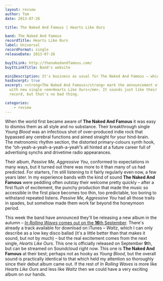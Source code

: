 ```yaml
---
layout: review
author: Tom
date: 2013-07-26

title: The Naked And Famous | Hearts Like Ours

band: The Naked And Famous
recordTitle: Hearts Like Ours
label: Universal
recordFormat: single
releaseDate: 2013-07-26

buyItLink: http://thenakedandfamous.com/
buyItLinkTitle: Band's website

miniDescription: It's business as usual for The Naked And Famous – which is good news for this reviewer. 
hasExcerpt: true
excerpt: <strong>The Naked And Famous</strong> mark the announcement of a new album
  with new single <em>Hearts Like Ours</em>. It sounds just like their last
  record, but that's no bad thing.

categories:
	- review
---
```


When the world first became aware of **The Naked And Famous** it was easy to dismiss them as all style and no substance. Their breakthrough single *Young Blood* was an infectious shot of over-produced indie rock that bypassed any cerebral functions and aimed straight for your hind-brain. The metronomic rhythm section, the distorted primary-colours synth hook, the “oh-yeah-a-yeah-a-yeah-a-yeah”s all hinted at a future career full of advertising synchs and drivetime radio appearances.

Their album, *Passive Me, Aggressive You*, conformed to expectations in many ways, but it turned out there was more to it than many of us had predicted. For starters, I'm still listening to it fairly regularly even now, a few years later. In my experience bands with the kind of sound **The Naked And Famous** were peddling often outstay their welcome pretty quickly – after a first flush of excitement, the punchy production that made the music so accessible in the first place becomes too thin, too predictable, too boring to withstand repeated listens. *Passive Me, Aggressive You* had all those traits in spades, but somehow made them work far beyond the honeymoon period.

This week the band have announced they'll be releasing a new album in the autumn – [*In Rolling Waves* comes out on the **16**th September](https://itunes.apple.com/gb/album/in-rolling-waves/id675818532). There's already a track available for download on iTunes – *Waltz*, which I can only describe as a low key disco ballad (it's a little better than that makes it sound, but not by much) – but the real excitement comes from the next single, *Hearts Like Ours*. This one is officially released on September **9**th, but can be streamed on Soundcloud right now. This one is **The Naked And Famous** at their best; perhaps not as hooky as *Young Blood*, but the overall sound is practically identical to that which held my attention so thoroughly since their debut album came out. If the rest of *In Rolling Waves* is more like *Hearts Like Ours* and less like *Waltz* then we could have a very exciting album on our hands.